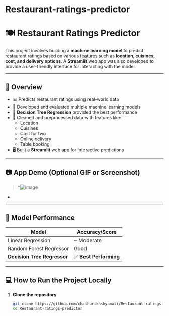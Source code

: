 ﻿# Restaurant-ratings-predictor
# 🍽️ Restaurant Ratings Predictor

This project involves building a **machine learning model** to predict restaurant ratings based on various features such as **location, cuisines, cost, and delivery options**. A **Streamlit** web app was also developed to provide a user-friendly interface for interacting with the model.

---

## 🚀 Overview

- 📊 Predicts restaurant ratings using real-world data
- 🤖 Developed and evaluated multiple machine learning models
- 🌳 **Decision Tree Regression** provided the best performance
- 🧪 Cleaned and preprocessed data with features like:
  - Location
  - Cuisines
  - Cost for two
  - Online delivery
  - Table booking
- 🖥️ Built a **Streamlit** web app for interactive predictions

---

## 📷 App Demo (Optional GIF or Screenshot)
> *![image](https://github.com/user-attachments/assets/d37b8418-4808-4eaa-8ac1-d841541e2060)
*

---

## 🧠 Model Performance

| Model                   | Accuracy/Score |
|------------------------|----------------|
| Linear Regression       | ~ Moderate     |
| Random Forest Regressor | Good           |
| **Decision Tree Regressor** | ✅ **Best Performing** |

---

## 💻 How to Run the Project Locally

1. **Clone the repository**
   ```bash
   git clone https://github.com/chathurikashyamali/Restaurant-ratings-predictor.git
   cd Restaurant-ratings-predictor

